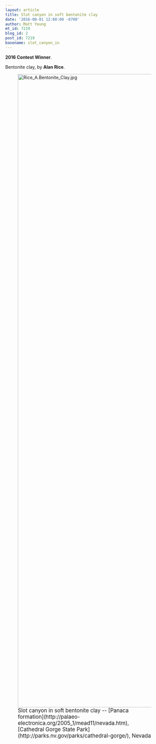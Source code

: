 ```yaml
---
layout: article
title: Slot canyon in soft bentonite clay
date: '2016-08-01 12:00:00 -0700'
author: Matt Young
mt_id: 7219
blog_id: 2
post_id: 7219
basename: slot_canyon_in
---
```

**2016 Contest Winner**.

Bentonite clay, by **Alan Rice**.

<figure>
<img src="{{ site.baseurl }}/uploads/2016/Rice_A.Bentonite_Clay.jpg" alt="Rice_A.Bentonite_Clay.jpg" width="600" height="2006" />
<figcaption markdown="span">
<big>Slot canyon in soft bentonite clay -- [Panaca formation](http://palaeo-electronica.org/2005_1/mead11/nevada.htm), [Cathedral Gorge State Park](http://parks.nv.gov/parks/cathedral-gorge/), Nevada</big>

</figcaption>
</figure>
